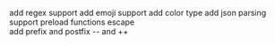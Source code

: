 add regex support
add emoji support
add color type
add json parsing support
preload functions
escape \
add prefix and postfix -- and ++